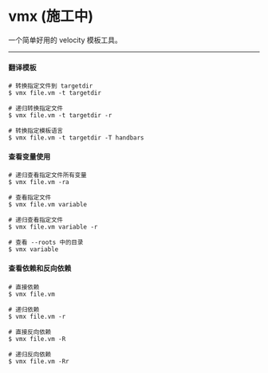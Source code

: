# vmx (施工中)

一个简单好用的 velocity 模板工具。

---

#### 翻译模板

```
# 转换指定文件到 targetdir
$ vmx file.vm -t targetdir

# 递归转换指定文件
$ vmx file.vm -t targetdir -r

# 转换指定模板语言
$ vmx file.vm -t targetdir -T handbars
```

#### 查看变量使用

```
# 递归查看指定文件所有变量
$ vmx file.vm -ra

# 查看指定文件
$ vmx file.vm variable

# 递归查看指定文件
$ vmx file.vm variable -r

# 查看 --roots 中的目录
$ vmx variable
```

#### 查看依赖和反向依赖

```
# 直接依赖
$ vmx file.vm

# 递归依赖
$ vmx file.vm -r

# 直接反向依赖
$ vmx file.vm -R

# 递归反向依赖
$ vmx file.vm -Rr
```
